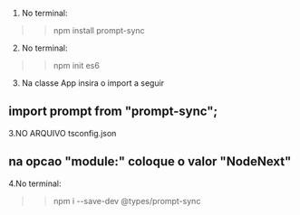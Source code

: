 1. No terminal:
>>   npm install prompt-sync
2. No terminal:
>>   npm init es6

3. Na classe App insira o import a seguir
##   import prompt from "prompt-sync";

3.NO ARQUIVO tsconfig.json
## na opcao "module:" coloque o valor "NodeNext"

4.No terminal:
>>  npm i --save-dev @types/prompt-sync
